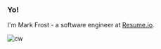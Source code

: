 ### Yo!

I'm Mark Frost - a software engineer at [Resume.io](https://resume.io/).


![cw](https://www.codewars.com/users/frostmark/badges/micro)
